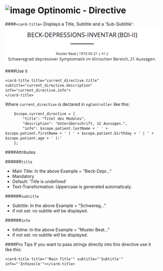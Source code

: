 ![image](http://www.ottiger.org/optinomic_logo/optinomic_logo_small.png)
Optinomic - Directive
=====================


####`<card-title>`
Displays a Title, Subtitle and a 'Sub-Subtitle':    
![image](https://raw.githubusercontent.com/Optinomic/optinomic-documentation/master/optinomic-directives/images/card_title.png)



####Use it
```
<card-title title="current_directive.title" subtitle="current_directive.description" info="current_directive.info">
</card-title>
```

Where `current_directive` is declared in `ngController` like this:

```
    $scope.current_directive = {
        "title": "Titel des Modules",
        "description": "Unterüberschrift, 12 Aussagen.",
        "info": $scope.patient.lastName + ' ' + $scope.patient.firstName + ' ( ' + $scope.patient.birthday + ' | ' + $scope.patient.age + ' ):'
    };
```

####Attributes

######`title`    
-  Main Title:  In the above Example = "Beck-Depr..."    
-  Mandatory   
-  Default: 'Title is undefined'
-  Text-Transformation: Uppercase is generated automaticaly.     


######`subtitle`    
- Subtitle:  In the above Example =  "Schwereg..."
- if not set: no subtile will be displayed.


######`info`    
- Infoline:  In the above Example =   "Muster Beat..."
- if not set: no subtile will be displayed.


####Pro Tips
If you want to pass strings directly into this directive use it like this:
```
<card-title title="'Main Title'" subtitle="'Subtitle'" info="'Infozeile'"></card-title>
```

